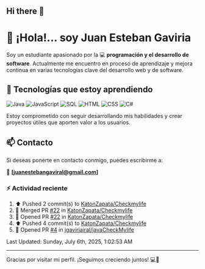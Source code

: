 ## Hi there 👋

# 👋 ¡Hola!... soy Juan Esteban Gaviria 

Soy un estudiante apasionado por la 
:computer: **programación y el desarrollo de software**. 
Actualmente me encuentro en proceso de aprendizaje y mejora continua en varias tecnologías clave del desarrollo web y de software.

## 🚀 Tecnologías que estoy aprendiendo

<p align="left">
  <img src="https://img.shields.io/badge/Java-007396?style=for-the-badge&logo=java&logoColor=white" alt="Java" />
  <img src="https://img.shields.io/badge/JavaScript-F7DF1E?style=for-the-badge&logo=javascript&logoColor=black" alt="JavaScript" />
  <img src="https://img.shields.io/badge/SQL-4479A1?style=for-the-badge&logo=postgresql&logoColor=white" alt="SQL" />
  <img src="https://img.shields.io/badge/HTML5-E34F26?style=for-the-badge&logo=html5&logoColor=white" alt="HTML" />
  <img src="https://img.shields.io/badge/CSS3-1572B6?style=for-the-badge&logo=css3&logoColor=white" alt="CSS" />
  <img src="https://img.shields.io/badge/C%23-239120?style=for-the-badge&logo=c-sharp&logoColor=white" alt="C#" />
</p>

Estoy comprometido con seguir desarrollando mis habilidades y crear proyectos útiles que aporten valor a los usuarios.

## 📫 Contacto

Si deseas ponerte en contacto conmigo, puedes escribirme a:

📧 **[juanestebangaviral@gmail.com]**


### :zap: Actividad reciente
<!--RECENT_ACTIVITY:start-->
1. ⬆️ Pushed 2 commit(s) to [KatonZapata/Checkmylife](https://github.com/KatonZapata/Checkmylife)<br>
2. 🎉 Merged PR [#22](https://github.com/KatonZapata/Checkmylife/pull/22) in [KatonZapata/Checkmylife](https://github.com/KatonZapata/Checkmylife)<br>
3. 💪 Opened PR [#22](https://github.com/KatonZapata/Checkmylife/pull/22) in [KatonZapata/Checkmylife](https://github.com/KatonZapata/Checkmylife)<br>
4. ⬆️ Pushed 4 commit(s) to [KatonZapata/Checkmylife](https://github.com/KatonZapata/Checkmylife)<br>
5. 💪 Opened PR [#4](https://github.com/jgaviriairal/javaCheckMylife/pull/4) in [jgaviriairal/javaCheckMylife](https://github.com/jgaviriairal/javaCheckMylife)<br>
<!--RECENT_ACTIVITY:end-->

<!--RECENT_ACTIVITY:last_update-->
Last Updated: Sunday, July 6th, 2025, 1:02:53 AM
<!--RECENT_ACTIVITY:last_update_end-->

---

Gracias por visitar mi perfil. ¡Seguimos creciendo juntos! 💻🌱
